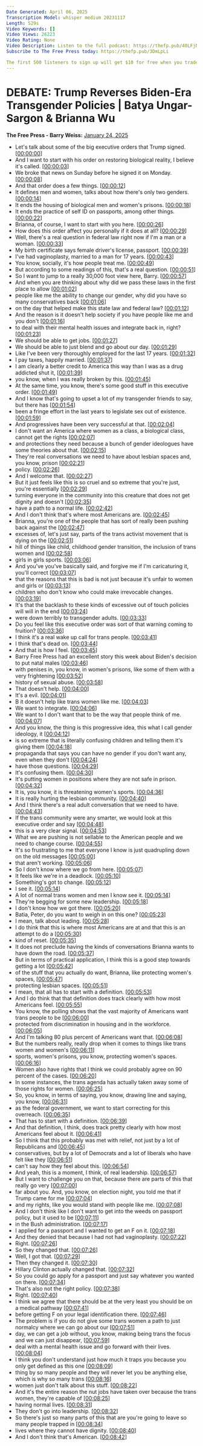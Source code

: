 ```yaml
---
Date Generated: April 06, 2025
Transcription Model: whisper medium 20231117
Length: 529s
Video Keywords: []
Video Views: 26223
Video Rating: None
Video Description: Listen to the full podcast: https://thefp.pub/40LFjNR
Subscribe to The Free Press today: https://thefp.pub/3DmLpLi

The first 500 listeners to sign up will get $10 for free when you trade $100+ with code HONESTLY at https://kalshi.com/honestly.
---
```


# DEBATE: Trump Reverses Biden-Era Transgender Policies | Batya Ungar-Sargon & Brianna Wu
**The Free Press - Barry Weiss:** [January 24, 2025](https://www.youtube.com/watch?v=n1ZCEsgpqmE)
*  Let's talk about some of the big executive orders that Trump signed. [[00:00:00](https://www.youtube.com/watch?v=n1ZCEsgpqmE&t=0.0s)]
*  And I want to start with his order on restoring biological reality, I believe it's called. [[00:00:03](https://www.youtube.com/watch?v=n1ZCEsgpqmE&t=3.72s)]
*  We broke that news on Sunday before he signed it on Monday. [[00:00:08](https://www.youtube.com/watch?v=n1ZCEsgpqmE&t=8.42s)]
*  And that order does a few things. [[00:00:12](https://www.youtube.com/watch?v=n1ZCEsgpqmE&t=12.68s)]
*  It defines men and women, talks about how there's only two genders. [[00:00:14](https://www.youtube.com/watch?v=n1ZCEsgpqmE&t=14.32s)]
*  It ends the housing of biological men and women's prisons. [[00:00:18](https://www.youtube.com/watch?v=n1ZCEsgpqmE&t=18.98s)]
*  It ends the practice of self ID on passports, among other things. [[00:00:22](https://www.youtube.com/watch?v=n1ZCEsgpqmE&t=22.14s)]
*  Brianna, of course, I want to start with you here. [[00:00:26](https://www.youtube.com/watch?v=n1ZCEsgpqmE&t=26.52s)]
*  How does this order affect you personally if it does at all? [[00:00:29](https://www.youtube.com/watch?v=n1ZCEsgpqmE&t=29.94s)]
*  Well, there's a real question in federal law right now if I'm a man or a woman. [[00:00:33](https://www.youtube.com/watch?v=n1ZCEsgpqmE&t=33.54s)]
*  My birth certificate says female driver's license, passport. [[00:00:39](https://www.youtube.com/watch?v=n1ZCEsgpqmE&t=39.14s)]
*  I've had vaginoplasty, married to a man for 17 years. [[00:00:43](https://www.youtube.com/watch?v=n1ZCEsgpqmE&t=43.7s)]
*  You know, socially, it's how people treat me. [[00:00:49](https://www.youtube.com/watch?v=n1ZCEsgpqmE&t=49.06s)]
*  But according to some readings of this, that's a real question. [[00:00:51](https://www.youtube.com/watch?v=n1ZCEsgpqmE&t=51.82s)]
*  So I want to jump to a really 30,000 foot view here, Barry. [[00:00:57](https://www.youtube.com/watch?v=n1ZCEsgpqmE&t=57.18s)]
*  And when you are thinking about why did we pass these laws in the first place to allow [[00:01:02](https://www.youtube.com/watch?v=n1ZCEsgpqmE&t=62.06s)]
*  people like me the ability to change our gender, why did you have so many conservatives back [[00:01:06](https://www.youtube.com/watch?v=n1ZCEsgpqmE&t=66.82s)]
*  on the day that helped make this state law and federal law? [[00:01:12](https://www.youtube.com/watch?v=n1ZCEsgpqmE&t=72.86s)]
*  And the reason is it doesn't help society if you have people like me and you don't [[00:01:16](https://www.youtube.com/watch?v=n1ZCEsgpqmE&t=76.58s)]
*  to deal with their mental health issues and integrate back in, right? [[00:01:23](https://www.youtube.com/watch?v=n1ZCEsgpqmE&t=83.1s)]
*  We should be able to get jobs. [[00:01:27](https://www.youtube.com/watch?v=n1ZCEsgpqmE&t=87.82s)]
*  We should be able to just blend and go about our day. [[00:01:29](https://www.youtube.com/watch?v=n1ZCEsgpqmE&t=89.86s)]
*  Like I've been very thoroughly employed for the last 17 years. [[00:01:32](https://www.youtube.com/watch?v=n1ZCEsgpqmE&t=92.46s)]
*  I pay taxes, happily married. [[00:01:37](https://www.youtube.com/watch?v=n1ZCEsgpqmE&t=97.17999999999999s)]
*  I am clearly a better credit to America this way than I was as a drug addicted shut it, [[00:01:39](https://www.youtube.com/watch?v=n1ZCEsgpqmE&t=99.61999999999999s)]
*  you know, when I was really broken by this. [[00:01:45](https://www.youtube.com/watch?v=n1ZCEsgpqmE&t=105.53999999999999s)]
*  At the same time, you know, there's some good stuff in this executive order. [[00:01:49](https://www.youtube.com/watch?v=n1ZCEsgpqmE&t=109.38000000000001s)]
*  And I know that's going to upset a lot of my transgender friends to say, but there has [[00:01:54](https://www.youtube.com/watch?v=n1ZCEsgpqmE&t=114.5s)]
*  been a fringe effort in the last years to legislate sex out of existence. [[00:01:59](https://www.youtube.com/watch?v=n1ZCEsgpqmE&t=119.02000000000001s)]
*  And progressives have been very successful at that. [[00:02:04](https://www.youtube.com/watch?v=n1ZCEsgpqmE&t=124.66s)]
*  I don't want an America where women as a class, a biological class, cannot get the rights [[00:02:07](https://www.youtube.com/watch?v=n1ZCEsgpqmE&t=127.26s)]
*  and protections they need because a bunch of gender ideologues have some theories about that. [[00:02:15](https://www.youtube.com/watch?v=n1ZCEsgpqmE&t=135.56s)]
*  They're real conversations we need to have about lesbian spaces and, you know, prison [[00:02:21](https://www.youtube.com/watch?v=n1ZCEsgpqmE&t=141.6s)]
*  policy. [[00:02:26](https://www.youtube.com/watch?v=n1ZCEsgpqmE&t=146.8s)]
*  And I welcome that. [[00:02:27](https://www.youtube.com/watch?v=n1ZCEsgpqmE&t=147.8s)]
*  But it just feels like this is so cruel and so extreme that you're just, you're essentially [[00:02:29](https://www.youtube.com/watch?v=n1ZCEsgpqmE&t=149.32s)]
*  turning everyone in the community into this creature that does not get dignity and doesn't [[00:02:35](https://www.youtube.com/watch?v=n1ZCEsgpqmE&t=155.44s)]
*  have a path to a normal life. [[00:02:42](https://www.youtube.com/watch?v=n1ZCEsgpqmE&t=162.84s)]
*  And I don't think that's where most Americans are. [[00:02:45](https://www.youtube.com/watch?v=n1ZCEsgpqmE&t=165.02s)]
*  Brianna, you're one of the people that has sort of really been pushing back against the [[00:02:47](https://www.youtube.com/watch?v=n1ZCEsgpqmE&t=167.24s)]
*  excesses of, let's just say, parts of the trans activist movement that is dying on the [[00:02:51](https://www.youtube.com/watch?v=n1ZCEsgpqmE&t=171.62s)]
*  hill of things like child, childhood gender transition, the inclusion of trans women and [[00:02:58](https://www.youtube.com/watch?v=n1ZCEsgpqmE&t=178.34s)]
*  girls in girls sports. [[00:03:06](https://www.youtube.com/watch?v=n1ZCEsgpqmE&t=186.34s)]
*  And you've you've basically said, and forgive me if I'm caricaturing it, you'll correct [[00:03:07](https://www.youtube.com/watch?v=n1ZCEsgpqmE&t=187.86s)]
*  that the reasons that this is bad is not just because it's unfair to women and girls or [[00:03:13](https://www.youtube.com/watch?v=n1ZCEsgpqmE&t=193.12s)]
*  children who don't know who could make irrevocable changes. [[00:03:19](https://www.youtube.com/watch?v=n1ZCEsgpqmE&t=199.0s)]
*  It's that the backlash to these kinds of excessive out of touch policies will will in the end [[00:03:24](https://www.youtube.com/watch?v=n1ZCEsgpqmE&t=204.94s)]
*  were down terribly to transgender adults. [[00:03:33](https://www.youtube.com/watch?v=n1ZCEsgpqmE&t=213.74s)]
*  Do you feel like this executive order was sort of that warning coming to fruition? [[00:03:36](https://www.youtube.com/watch?v=n1ZCEsgpqmE&t=216.98000000000002s)]
*  I think it's a real wake up call for trans people. [[00:03:41](https://www.youtube.com/watch?v=n1ZCEsgpqmE&t=221.86s)]
*  I think that's dead on. [[00:03:44](https://www.youtube.com/watch?v=n1ZCEsgpqmE&t=224.34s)]
*  And that is how I feel. [[00:03:45](https://www.youtube.com/watch?v=n1ZCEsgpqmE&t=225.34s)]
*  Barry Free Press had an excellent story this week about Biden's decision to put natal males [[00:03:46](https://www.youtube.com/watch?v=n1ZCEsgpqmE&t=226.34s)]
*  with penises in, you know, in women's prisons, like some of them with a very frightening [[00:03:52](https://www.youtube.com/watch?v=n1ZCEsgpqmE&t=232.14000000000001s)]
*  history of sexual abuse. [[00:03:58](https://www.youtube.com/watch?v=n1ZCEsgpqmE&t=238.3s)]
*  That doesn't help. [[00:04:00](https://www.youtube.com/watch?v=n1ZCEsgpqmE&t=240.10000000000002s)]
*  It's a evil. [[00:04:01](https://www.youtube.com/watch?v=n1ZCEsgpqmE&t=241.18s)]
*  B it doesn't help like trans women like me. [[00:04:03](https://www.youtube.com/watch?v=n1ZCEsgpqmE&t=243.06s)]
*  We want to integrate. [[00:04:06](https://www.youtube.com/watch?v=n1ZCEsgpqmE&t=246.78000000000003s)]
*  We want to I don't want that to be the way that people think of me. [[00:04:07](https://www.youtube.com/watch?v=n1ZCEsgpqmE&t=247.98s)]
*  And you know, the thing is this progressive idea, this what I call gender ideology, it [[00:04:12](https://www.youtube.com/watch?v=n1ZCEsgpqmE&t=252.5s)]
*  is so extreme that is literally confusing children and telling them it's giving them [[00:04:18](https://www.youtube.com/watch?v=n1ZCEsgpqmE&t=258.78s)]
*  propaganda that says you can have no gender if you don't want any, even when they don't [[00:04:24](https://www.youtube.com/watch?v=n1ZCEsgpqmE&t=264.62s)]
*  have those questions. [[00:04:29](https://www.youtube.com/watch?v=n1ZCEsgpqmE&t=269.16s)]
*  It's confusing them. [[00:04:30](https://www.youtube.com/watch?v=n1ZCEsgpqmE&t=270.3s)]
*  It's putting women in positions where they are not safe in prison. [[00:04:32](https://www.youtube.com/watch?v=n1ZCEsgpqmE&t=272.06s)]
*  It is, you know, it is threatening women's sports. [[00:04:36](https://www.youtube.com/watch?v=n1ZCEsgpqmE&t=276.98s)]
*  It is really hurting the lesbian community. [[00:04:40](https://www.youtube.com/watch?v=n1ZCEsgpqmE&t=280.46000000000004s)]
*  And I think there's a real adult conversation that we need to have. [[00:04:43](https://www.youtube.com/watch?v=n1ZCEsgpqmE&t=283.74s)]
*  If the trans community were any smarter, we would look at this executive order and say [[00:04:48](https://www.youtube.com/watch?v=n1ZCEsgpqmE&t=288.26s)]
*  this is a very clear signal. [[00:04:53](https://www.youtube.com/watch?v=n1ZCEsgpqmE&t=293.02000000000004s)]
*  What we are pushing is not sellable to the American people and we need to change course. [[00:04:55](https://www.youtube.com/watch?v=n1ZCEsgpqmE&t=295.3s)]
*  It's so frustrating to me that everyone I know is just quadrupling down on the old messages [[00:05:00](https://www.youtube.com/watch?v=n1ZCEsgpqmE&t=300.46000000000004s)]
*  that aren't working. [[00:05:06](https://www.youtube.com/watch?v=n1ZCEsgpqmE&t=306.38s)]
*  So I don't know where we go from here. [[00:05:07](https://www.youtube.com/watch?v=n1ZCEsgpqmE&t=307.5s)]
*  It feels like we're in a deadlock. [[00:05:10](https://www.youtube.com/watch?v=n1ZCEsgpqmE&t=310.34000000000003s)]
*  Something's got to change. [[00:05:12](https://www.youtube.com/watch?v=n1ZCEsgpqmE&t=312.62s)]
*  I see it. [[00:05:14](https://www.youtube.com/watch?v=n1ZCEsgpqmE&t=314.14s)]
*  A lot of normal trans women and men I know see it. [[00:05:14](https://www.youtube.com/watch?v=n1ZCEsgpqmE&t=314.98s)]
*  They're begging for some new leadership. [[00:05:18](https://www.youtube.com/watch?v=n1ZCEsgpqmE&t=318.14s)]
*  I don't know how we got there. [[00:05:20](https://www.youtube.com/watch?v=n1ZCEsgpqmE&t=320.54s)]
*  Batia, Peter, do you want to weigh in on this one? [[00:05:23](https://www.youtube.com/watch?v=n1ZCEsgpqmE&t=323.1s)]
*  I mean, talk about leading. [[00:05:28](https://www.youtube.com/watch?v=n1ZCEsgpqmE&t=328.7s)]
*  I do think that this is where most Americans are at and that this is an attempt to do a [[00:05:30](https://www.youtube.com/watch?v=n1ZCEsgpqmE&t=330.34000000000003s)]
*  kind of reset. [[00:05:35](https://www.youtube.com/watch?v=n1ZCEsgpqmE&t=335.98s)]
*  It does not preclude having the kinds of conversations Brianna wants to have down the road. [[00:05:37](https://www.youtube.com/watch?v=n1ZCEsgpqmE&t=337.06s)]
*  But in terms of practical application, I think this is a good step towards getting a lot [[00:05:42](https://www.youtube.com/watch?v=n1ZCEsgpqmE&t=342.02000000000004s)]
*  of the stuff that you actually do want, Brianna, like protecting women's spaces, [[00:05:47](https://www.youtube.com/watch?v=n1ZCEsgpqmE&t=347.14000000000004s)]
*  protecting lesbian spaces. [[00:05:51](https://www.youtube.com/watch?v=n1ZCEsgpqmE&t=351.5s)]
*  I mean, that all has to start with a definition. [[00:05:53](https://www.youtube.com/watch?v=n1ZCEsgpqmE&t=353.06s)]
*  And I do think that that definition does track clearly with how most Americans feel. [[00:05:55](https://www.youtube.com/watch?v=n1ZCEsgpqmE&t=355.62s)]
*  You know, the polling shows that the vast majority of Americans want trans people to be [[00:06:00](https://www.youtube.com/watch?v=n1ZCEsgpqmE&t=360.62s)]
*  protected from discrimination in housing and in the workforce. [[00:06:05](https://www.youtube.com/watch?v=n1ZCEsgpqmE&t=365.26s)]
*  And I'm talking 80 plus percent of Americans want that. [[00:06:08](https://www.youtube.com/watch?v=n1ZCEsgpqmE&t=368.74s)]
*  But the numbers really, really drop when it comes to things like trans women and women's [[00:06:11](https://www.youtube.com/watch?v=n1ZCEsgpqmE&t=371.86s)]
*  sports, women's prisons, you know, protecting women's spaces. [[00:06:16](https://www.youtube.com/watch?v=n1ZCEsgpqmE&t=376.34s)]
*  Women also have rights that I think we could probably agree on 90 percent of the cases. [[00:06:20](https://www.youtube.com/watch?v=n1ZCEsgpqmE&t=380.62s)]
*  In some instances, the trans agenda has actually taken away some of those rights for women. [[00:06:25](https://www.youtube.com/watch?v=n1ZCEsgpqmE&t=385.94s)]
*  So, you know, in terms of saying, you know, drawing line and saying, you know, [[00:06:31](https://www.youtube.com/watch?v=n1ZCEsgpqmE&t=391.41999999999996s)]
*  as the federal government, we want to start correcting for this overreach. [[00:06:35](https://www.youtube.com/watch?v=n1ZCEsgpqmE&t=395.85999999999996s)]
*  That has to start with a definition. [[00:06:39](https://www.youtube.com/watch?v=n1ZCEsgpqmE&t=399.85999999999996s)]
*  And that definition, I think, does track pretty clearly with how most Americans feel about it. [[00:06:41](https://www.youtube.com/watch?v=n1ZCEsgpqmE&t=401.58s)]
*  So I think that this probably was met with relief, not just by a lot of Republicans and [[00:06:45](https://www.youtube.com/watch?v=n1ZCEsgpqmE&t=405.94s)]
*  conservatives, but by a lot of Democrats and a lot of liberals who have felt like they [[00:06:51](https://www.youtube.com/watch?v=n1ZCEsgpqmE&t=411.09999999999997s)]
*  can't say how they feel about this. [[00:06:54](https://www.youtube.com/watch?v=n1ZCEsgpqmE&t=414.82s)]
*  And yeah, this is a moment, I think, of real leadership. [[00:06:57](https://www.youtube.com/watch?v=n1ZCEsgpqmE&t=417.34s)]
*  But I want to challenge you on that, because there are parts of this that really go very [[00:07:00](https://www.youtube.com/watch?v=n1ZCEsgpqmE&t=420.7s)]
*  far about you. And, you know, on election night, you told me that if Trump came for me [[00:07:04](https://www.youtube.com/watch?v=n1ZCEsgpqmE&t=424.74s)]
*  and my rights, like you would stand with people like me. [[00:07:08](https://www.youtube.com/watch?v=n1ZCEsgpqmE&t=428.86s)]
*  And I don't think like I don't want to get into the weeds on passport policy, but it used to be [[00:07:11](https://www.youtube.com/watch?v=n1ZCEsgpqmE&t=431.94s)]
*  in the Bush administration. [[00:07:17](https://www.youtube.com/watch?v=n1ZCEsgpqmE&t=437.42s)]
*  I applied for a passport and I wanted to get an F on it. [[00:07:18](https://www.youtube.com/watch?v=n1ZCEsgpqmE&t=438.82s)]
*  And they denied that because I had not had vaginoplasty. [[00:07:22](https://www.youtube.com/watch?v=n1ZCEsgpqmE&t=442.62s)]
*  Right. [[00:07:26](https://www.youtube.com/watch?v=n1ZCEsgpqmE&t=446.26s)]
*  So they changed that. [[00:07:26](https://www.youtube.com/watch?v=n1ZCEsgpqmE&t=446.66s)]
*  Well, I got that. [[00:07:29](https://www.youtube.com/watch?v=n1ZCEsgpqmE&t=449.58000000000004s)]
*  Then they changed it. [[00:07:30](https://www.youtube.com/watch?v=n1ZCEsgpqmE&t=450.70000000000005s)]
*  Hillary Clinton actually changed that. [[00:07:32](https://www.youtube.com/watch?v=n1ZCEsgpqmE&t=452.42s)]
*  So you could go apply for a passport and just say whatever you wanted on there. [[00:07:34](https://www.youtube.com/watch?v=n1ZCEsgpqmE&t=454.1s)]
*  That's also not the right policy. [[00:07:38](https://www.youtube.com/watch?v=n1ZCEsgpqmE&t=458.66s)]
*  Right. [[00:07:40](https://www.youtube.com/watch?v=n1ZCEsgpqmE&t=460.86s)]
*  I think we agree that there should be at the very least you should be on a medical pathway [[00:07:41](https://www.youtube.com/watch?v=n1ZCEsgpqmE&t=461.18s)]
*  before getting F on your legal identification there. [[00:07:46](https://www.youtube.com/watch?v=n1ZCEsgpqmE&t=466.62s)]
*  The problem is if you do not give some trans women a path to just normalcy where we can go about our [[00:07:51](https://www.youtube.com/watch?v=n1ZCEsgpqmE&t=471.18s)]
*  day, we can get a job without, you know, making being trans the focus and we can just disappear, [[00:07:59](https://www.youtube.com/watch?v=n1ZCEsgpqmE&t=479.3s)]
*  deal with a mental health issue and go forward with their lives. [[00:08:04](https://www.youtube.com/watch?v=n1ZCEsgpqmE&t=484.86s)]
*  I think you don't understand just how much it traps you because you only get defined as this one [[00:08:09](https://www.youtube.com/watch?v=n1ZCEsgpqmE&t=489.38s)]
*  thing by so many people and they will never let you be anything else, which is why so many trans [[00:08:16](https://www.youtube.com/watch?v=n1ZCEsgpqmE&t=496.65999999999997s)]
*  women just don't talk about this stuff. [[00:08:22](https://www.youtube.com/watch?v=n1ZCEsgpqmE&t=502.9s)]
*  And it's the entire reason the nut jobs have taken over because the trans women, they're capable of [[00:08:25](https://www.youtube.com/watch?v=n1ZCEsgpqmE&t=505.7s)]
*  having normal lives. [[00:08:31](https://www.youtube.com/watch?v=n1ZCEsgpqmE&t=511.41999999999996s)]
*  They don't go into leadership. [[00:08:32](https://www.youtube.com/watch?v=n1ZCEsgpqmE&t=512.8199999999999s)]
*  So there's just so many parts of this that are you're going to leave so many people trapped in [[00:08:34](https://www.youtube.com/watch?v=n1ZCEsgpqmE&t=514.78s)]
*  lives where they cannot have dignity. [[00:08:40](https://www.youtube.com/watch?v=n1ZCEsgpqmE&t=520.74s)]
*  And I don't think that's American. [[00:08:42](https://www.youtube.com/watch?v=n1ZCEsgpqmE&t=522.66s)]
